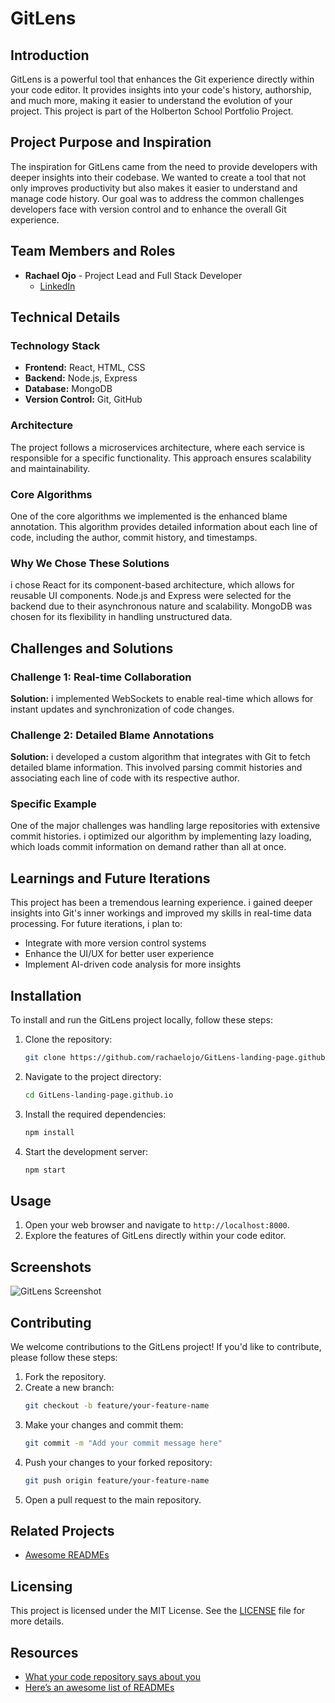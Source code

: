 # GitLens

## Introduction

GitLens is a powerful tool that enhances the Git experience directly within your code editor. It provides insights into your code's history, authorship, and much more, making it easier to understand the evolution of your project. This project is part of the Holberton School Portfolio Project.

## Project Purpose and Inspiration

The inspiration for GitLens came from the need to provide developers with deeper insights into their codebase. We wanted to create a tool that not only improves productivity but also makes it easier to understand and manage code history. Our goal was to address the common challenges developers face with version control and to enhance the overall Git experience.

## Team Members and Roles

- **Rachael Ojo** - Project Lead and Full Stack Developer
  - [LinkedIn](https://www.linkedin.com/in/rachael-ojo/)

## Technical Details

### Technology Stack

- **Frontend:** React, HTML, CSS
- **Backend:** Node.js, Express
- **Database:** MongoDB
- **Version Control:** Git, GitHub

### Architecture

The project follows a microservices architecture, where each service is responsible for a specific functionality. This approach ensures scalability and maintainability.

### Core Algorithms

One of the core algorithms we implemented is the enhanced blame annotation. This algorithm provides detailed information about each line of code, including the author, commit history, and timestamps.

### Why We Chose These Solutions

i chose React for its component-based architecture, which allows for reusable UI components. Node.js and Express were selected for the backend due to their asynchronous nature and scalability. MongoDB was chosen for its flexibility in handling unstructured data.

## Challenges and Solutions

### Challenge 1: Real-time Collaboration

**Solution:** i implemented WebSockets to enable real-time which allows for instant updates and synchronization of code changes.

### Challenge 2: Detailed Blame Annotations

**Solution:** i developed a custom algorithm that integrates with Git to fetch detailed blame information. This involved parsing commit histories and associating each line of code with its respective author.

### Specific Example

One of the major challenges was handling large repositories with extensive commit histories. i optimized our algorithm by implementing lazy loading, which loads commit information on demand rather than all at once.

## Learnings and Future Iterations

This project has been a tremendous learning experience. i gained deeper insights into Git's inner workings and improved my skills in real-time data processing. For future iterations, i plan to:

- Integrate with more version control systems
- Enhance the UI/UX for better user experience
- Implement AI-driven code analysis for more insights

## Installation

To install and run the GitLens project locally, follow these steps:

1. Clone the repository:
    ```bash
    git clone https://github.com/rachaelojo/GitLens-landing-page.github.io.git
    ```
2. Navigate to the project directory:
    ```bash
    cd GitLens-landing-page.github.io
    ```
3. Install the required dependencies:
    ```bash
    npm install
    ```
4. Start the development server:
    ```bash
    npm start
    ```

## Usage

1. Open your web browser and navigate to `http://localhost:8000`.
2. Explore the features of GitLens directly within your code editor.

## Screenshots

![GitLens Screenshot](path/to/screenshot.jpg)

## Contributing

We welcome contributions to the GitLens project! If you'd like to contribute, please follow these steps:

1. Fork the repository.
2. Create a new branch:
    ```bash
    git checkout -b feature/your-feature-name
    ```
3. Make your changes and commit them:
    ```bash
    git commit -m "Add your commit message here"
    ```
4. Push your changes to your forked repository:
    ```bash
    git push origin feature/your-feature-name
    ```
5. Open a pull request to the main repository.

## Related Projects

- [Awesome READMEs](https://github.com/matiassingers/awesome-readme)

## Licensing

This project is licensed under the MIT License. See the [LICENSE](LICENSE) file for more details.

## Resources

- [What your code repository says about you](https://example.com/resource1)
- [Here’s an awesome list of READMEs](https://example.com/resource2)
